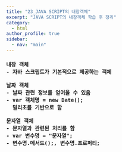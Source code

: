 ```yaml
---
title: "23_JAVA SCRIPT의 내장객체"
excerpt: "JAVA SCRIPT의 내장객체 학습 후 정리"
category: 
  - html
author_profile: true
sidebar:
  - nav: "main" 
--- 
```

<h4>
<pre>
내장 객체
- 자바 스크립트가 기본적으로 제공하는 객체<br>
날짜 객체
- 날짜 관련 정보를 얻어올 수 있음
- var 객체명 = new Date();
  밀리초를 기반으로 함<br>
문자열 객체
- 문자열과 관련된 처리를 함
- var 변수명 = "문자열";
- 변수명.메서드();, 변수명.프로퍼티;
</pre>
</h4>
